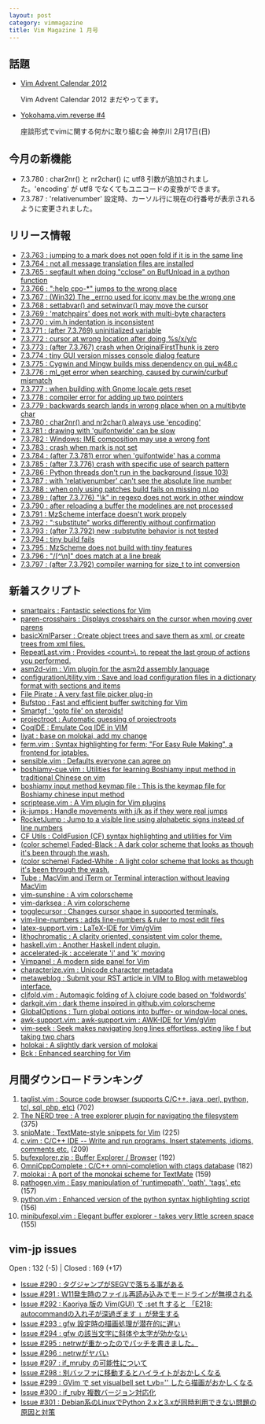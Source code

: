 ```yaml
---
layout: post
category: vimmagazine
title: Vim Magazine 1 月号
---
```


## 話題

- [Vim Advent Calendar 2012](http://atnd.org/events/33746)

  Vim Advent Calendar 2012 まだやってます。

- [Yokohama.vim.reverse #4](http://atnd.org/events/36424)

  座談形式でvimに関する何かに取り組む会 神奈川 2月17日(日)


## 今月の新機能

- 7.3.780 : char2nr() と nr2char() に utf8 引数が追加されました。'encoding' が utf8 でなくてもユニコードの変換ができます。
- 7.3.787 : 'relativenumber' 設定時、カーソル行に現在の行番号が表示されるように変更されました。

## リリース情報

- [7.3.763 : jumping to a mark does not open fold if it is in the same line](http://code.google.com/p/vim/source/detail?r=b6148e4a9c397b5dd1716cdac2f96730bd0f353d)
- [7.3.764 : not all message translation files are installed](http://code.google.com/p/vim/source/detail?r=b29e55d0ef01c506ec48c0c5782e669bb1d80f14)
- [7.3.765 : segfault when doing "cclose" on BufUnload in a python function](http://code.google.com/p/vim/source/detail?r=915fb3d2dd8ffc322a5cc9e294d9bb7dfa8c5a83)
- [7.3.766 : ":help cpo-\*" jumps to the wrong place](http://code.google.com/p/vim/source/detail?r=b5103b7d9e1284ef9ffbc7d1170d9105c0769c4d)
- [7.3.767 : (Win32) The \_errno used for iconv may be the wrong one](http://code.google.com/p/vim/source/detail?r=be1cffa1e477c4a96bb54a3097d3369b23f32825)
- [7.3.768 : settabvar() and setwinvar() may move the cursor](http://code.google.com/p/vim/source/detail?r=9ea81cd9b1f50054629547ce2eccfac1fa00d096)
- [7.3.769 : 'matchpairs' does not work with multi-byte characters](http://code.google.com/p/vim/source/detail?r=d179a8eff9d7b0adc561f4a4dcfb0b7612c1f301)
- [7.3.770 : vim.h indentation is inconsistent](http://code.google.com/p/vim/source/detail?r=da7a7ba36ed2a51f28e4d3f7e1fd550303e3ece8)
- [7.3.771 : (after 7.3.769) uninitialized variable](http://code.google.com/p/vim/source/detail?r=3bd2c055319e086665af5e449498a4d5bf40f25e)
- [7.3.772 : cursor at wrong location after doing %s/x/y/c](http://code.google.com/p/vim/source/detail?r=d828cab6964f4249db54bff6df0fe02d0f290387)
- [7.3.773 : (after 7.3.767) crash when OriginalFirstThunk is zero](http://code.google.com/p/vim/source/detail?r=3db9aee957f7eea6729e5bfd294e3a24d41c79e4)
- [7.3.774 : tiny GUI version misses console dialog feature](http://code.google.com/p/vim/source/detail?r=a8f5876e498125f4916c5f7168823885c27dad8c)
- [7.3.775 : Cygwin and Mingw builds miss dependency on gui\_w48.c](http://code.google.com/p/vim/source/detail?r=a6e60677aea727622dde15d1306c61588b805500)
- [7.3.776 : ml\_get error when searching, caused by curwin/curbuf mismatch](http://code.google.com/p/vim/source/detail?r=80b041b994d156360992666110964e74f7473d3e)
- [7.3.777 : when building with Gnome locale gets reset](http://code.google.com/p/vim/source/detail?r=9a1a4c486e6bb367c639c29c6120d5fb1fadcc38)
- [7.3.778 : compiler error for adding up two pointers](http://code.google.com/p/vim/source/detail?r=562bbee33aa4f9896cb23ed6de8fbf60cac323e0)
- [7.3.779 : backwards search lands in wrong place when on a multibyte char](http://code.google.com/p/vim/source/detail?r=2067ed78d37c331685ef8f293d6a23c372ca4b78)
- [7.3.780 : char2nr() and nr2char() always use 'encoding'](http://code.google.com/p/vim/source/detail?r=42edc5dac33c92876d93f00f8ab8c1f6bb25d3fc)
- [7.3.781 : drawing with 'guifontwide' can be slow](http://code.google.com/p/vim/source/detail?r=29f29e86602e4a7f83d4572d2fe75b9b0de2752f)
- [7.3.782 : Windows: IME composition may use a wrong font](http://code.google.com/p/vim/source/detail?r=0de969850c0687d2018e025f31e5cef9e9ce1444)
- [7.3.783 : crash when mark is not set](http://code.google.com/p/vim/source/detail?r=a80af62d5e3b3614ff9e058f42647c99bffe7481)
- [7.3.784 : (after 7.3.781) error when 'guifontwide' has a comma](http://code.google.com/p/vim/source/detail?r=fbadf0f6987790d98c3b3fd935fea0494743830a)
- [7.3.785 : (after 7.3.776) crash with specific use of search pattern](http://code.google.com/p/vim/source/detail?r=be4baed0c933e1f1543ea175e2e36551ff6caa18)
- [7.3.786 : Python threads don't run in the background (issue 103)](http://code.google.com/p/vim/source/detail?r=8b3e88bab70215a18768fca5a90c6f07ac1aa5eb)
- [7.3.787 : with 'relativenumber' can't see the absolute line number](http://code.google.com/p/vim/source/detail?r=e1b98967a985f4d1ad889c8e69b822d9126411ab)
- [7.3.788 : when only using patches build fails on missing nl.po](http://code.google.com/p/vim/source/detail?r=386fc822dd002958fdade4329845013cbfaa3dab)
- [7.3.789 : (after 7.3.776) "\\k" in regexp does not work in other window](http://code.google.com/p/vim/source/detail?r=43c15135926fb95fa82b01424677a9c37f4d0e46)
- [7.3.790 : after reloading a buffer the modelines are not processed](http://code.google.com/p/vim/source/detail?r=8819ea6dcb72dcf61fd0d20f8ea1904a7546917f)
- [7.3.791 : MzScheme interface doesn't work propely](http://code.google.com/p/vim/source/detail?r=16e8a09e8ab08d2226dc84b12b7e434bda6b4fa9)
- [7.3.792 : ":substitute" works differently without confirmation](http://code.google.com/p/vim/source/detail?r=7061704c2014e4563efa032672264a47b4b7b0d9)
- [7.3.793 : (after 7.3.792) new :substutite behavior is not tested](http://code.google.com/p/vim/source/detail?r=fdbded463fdcc861630b3ea61b9654374847231a)
- [7.3.794 : tiny build fails](http://code.google.com/p/vim/source/detail?r=9867f92c9b9fb082ee6daca816f859b53ed8e58b)
- [7.3.795 : MzScheme does not build with tiny features](http://code.google.com/p/vim/source/detail?r=17a312ba38a0b606cfd64d82ed2ebc844828085f)
- [7.3.796 : "/\[&#94;\\n\]" does match at a line break](http://code.google.com/p/vim/source/detail?r=2c12c4e2fae8db60fbdf58b34c8b73eacdc32665)
- [7.3.797 : (after 7.3.792) compiler warning for size\_t to int conversion](http://code.google.com/p/vim/source/detail?r=0cbea05f19c73c01dbd0f04378a65ab7de6719e7)

## 新着スクリプト

- [smartpairs : Fantastic selections for Vim](http://www.vim.org/scripts/script.php?script_id=4378)
- [paren-crosshairs : Displays crosshairs on the cursor when moving over parens ](http://www.vim.org/scripts/script.php?script_id=4379)
- [basicXmlParser : Create object trees and save them as xml, or create trees from xml files.](http://www.vim.org/scripts/script.php?script_id=4380)
- [RepeatLast.vim : Provides \<count>\\. to repeat the last group of actions you performed.](http://www.vim.org/scripts/script.php?script_id=4381)
- [asm2d-vim : Vim plugin for the asm2d assembly language](http://www.vim.org/scripts/script.php?script_id=4382)
- [configurationUtility.vim : Save and load configuration files in a dictionary format with sections and items](http://www.vim.org/scripts/script.php?script_id=4383)
- [File Pirate : A very fast file picker plug-in](http://www.vim.org/scripts/script.php?script_id=4384)
- [Bufstop : Fast and efficient buffer switching for Vim](http://www.vim.org/scripts/script.php?script_id=4385)
- [Smartgf : 'goto file' on steroids!](http://www.vim.org/scripts/script.php?script_id=4386)
- [projectroot : Automatic guessing of projectroots](http://www.vim.org/scripts/script.php?script_id=4387)
- [CoqIDE : Emulate Coq IDE in VIM](http://www.vim.org/scripts/script.php?script_id=4388)
- [ljyat : base on molokai, add my change](http://www.vim.org/scripts/script.php?script_id=4389)
- [ferm.vim : Syntax highlighting for ferm; "For Easy Rule Making", a frontend for iptables.](http://www.vim.org/scripts/script.php?script_id=4390)
- [sensible.vim : Defaults everyone can agree on](http://www.vim.org/scripts/script.php?script_id=4391)
- [boshiamy-cue.vim : Utilities for learning Boshiamy input method in traditional Chinese on vim](http://www.vim.org/scripts/script.php?script_id=4392)
- [boshiamy input method keymap file : This is the keymap file for Boshiamy chinese input method](http://www.vim.org/scripts/script.php?script_id=4393)
- [scriptease.vim : A Vim plugin for Vim plugins](http://www.vim.org/scripts/script.php?script_id=4394)
- [jk-jumps : Handle movements with j/k as if they were real jumps](http://www.vim.org/scripts/script.php?script_id=4395)
- [RocketJump : Jump to a visible line using alphabetic signs instead of line numbers](http://www.vim.org/scripts/script.php?script_id=4396)
- [CF Utils : ColdFusion (CF) syntax highlighting and utilities for Vim](http://www.vim.org/scripts/script.php?script_id=4397)
- [(color scheme) Faded-Black : A dark color scheme that looks as though it's been through the wash.](http://www.vim.org/scripts/script.php?script_id=4398)
- [(color scheme) Faded-White : A light color scheme that looks as though it's been through the wash.](http://www.vim.org/scripts/script.php?script_id=4399)
- [Tube : MacVim and iTerm or Terminal interaction without leaving MacVim](http://www.vim.org/scripts/script.php?script_id=4400)
- [vim-sunshine : A vim colorscheme](http://www.vim.org/scripts/script.php?script_id=4401)
- [vim-darksea : A vim colorscheme](http://www.vim.org/scripts/script.php?script_id=4402)
- [togglecursor : Changes cursor shape in supported terminals.](http://www.vim.org/scripts/script.php?script_id=4403)
- [vim-line-numbers : adds line-numbers & ruler to most edit files](http://www.vim.org/scripts/script.php?script_id=4404)
- [latex-support.vim : LaTeX-IDE for Vim/gVim](http://www.vim.org/scripts/script.php?script_id=4405)
- [lithochromatic : A clarity oriented, consistent vim color theme.](http://www.vim.org/scripts/script.php?script_id=4406)
- [haskell.vim : Another Haskell indent plugin.](http://www.vim.org/scripts/script.php?script_id=4407)
- [accelerated-jk : accelerate 'j' and 'k' moving](http://www.vim.org/scripts/script.php?script_id=4408)
- [Vimpanel : A modern side panel for Vim](http://www.vim.org/scripts/script.php?script_id=4409)
- [characterize.vim : Unicode character metadata](http://www.vim.org/scripts/script.php?script_id=4410)
- [metaweblog : Submit your RST article in VIM  to Blog with metaweblog interface.](http://www.vim.org/scripts/script.php?script_id=4411)
- [cljfold.vim : Automagic folding of λ clojure code based on 'foldwords'](http://www.vim.org/scripts/script.php?script_id=4412)
- [darkgit.vim : dark theme inspired in github.vim colorscheme](http://www.vim.org/scripts/script.php?script_id=4413)
- [GlobalOptions : Turn global options into buffer- or window-local ones.](http://www.vim.org/scripts/script.php?script_id=4414)
- [awk-support.vim : awk-support.vim : AWK-IDE for Vim/gVim](http://www.vim.org/scripts/script.php?script_id=4415)
- [vim-seek : Seek makes navigating long lines effortless, acting like f but taking two chars](http://www.vim.org/scripts/script.php?script_id=4416)
- [holokai : A slightly dark version of molokai](http://www.vim.org/scripts/script.php?script_id=4417)
- [Bck : Enhanced searching for Vim](http://www.vim.org/scripts/script.php?script_id=4418)

## 月間ダウンロードランキング

1. [taglist.vim : Source code browser (supports C/C++, java, perl, python, tcl, sql, php, etc)](http://www.vim.org/scripts/script.php?script_id=273) (702)
2. [The NERD tree : A tree explorer plugin for navigating the filesystem](http://www.vim.org/scripts/script.php?script_id=1658) (375)
3. [snipMate : TextMate-style snippets for Vim](http://www.vim.org/scripts/script.php?script_id=2540) (225)
4. [c.vim : C/C++ IDE --  Write and run programs. Insert statements, idioms, comments etc.](http://www.vim.org/scripts/script.php?script_id=213) (209)
5. [bufexplorer.zip : Buffer Explorer / Browser](http://www.vim.org/scripts/script.php?script_id=42) (192)
6. [OmniCppComplete : C/C++ omni-completion with ctags database](http://www.vim.org/scripts/script.php?script_id=1520) (182)
7. [molokai : A port of the monokai scheme for TextMate](http://www.vim.org/scripts/script.php?script_id=2340) (159)
8. [pathogen.vim : Easy manipulation of 'runtimepath', 'path', 'tags', etc](http://www.vim.org/scripts/script.php?script_id=2332) (157)
9. [python.vim : Enhanced version of the python syntax highlighting script](http://www.vim.org/scripts/script.php?script_id=790) (156)
10. [minibufexpl.vim : Elegant buffer explorer - takes very little screen space](http://www.vim.org/scripts/script.php?script_id=159) (155)

## vim-jp issues

Open : 132 (-5) | Closed : 169 (+17)

- [Issue #290 : タグジャンプがSEGVで落ちる事がある](https://github.com/vim-jp/issues/issues/290)
- [Issue #291 : W11発生時のファイル再読み込みでモードラインが無視される](https://github.com/vim-jp/issues/issues/291)
- [Issue #292 : Kaoriya 版の Vim(GUI) で :set ft すると 「E218: autocommandの入れ子が深過ぎます 」が発生する](https://github.com/vim-jp/issues/issues/292)
- [Issue #293 : gfw 設定時の描画処理が潜在的に遅い](https://github.com/vim-jp/issues/issues/293)
- [Issue #294 : gfw の該当文字に斜体や太字が効かない](https://github.com/vim-jp/issues/issues/294)
- [Issue #295 : netrwが重かったのでパッチを書きました。](https://github.com/vim-jp/issues/issues/295)
- [Issue #296 : netrwがヤバい](https://github.com/vim-jp/issues/issues/296)
- [Issue #297 : if\_mruby の可能性について](https://github.com/vim-jp/issues/issues/297)
- [Issue #298 : 別バッファに移動するとハイライトがおかしくなる](https://github.com/vim-jp/issues/issues/298)
- [Issue #299 : GVim で set visualbell set t\_vb='' したら描画がおかしくなる ](https://github.com/vim-jp/issues/issues/299)
- [Issue #300 : if\_ruby 複数バージョン対応化](https://github.com/vim-jp/issues/issues/300)
- [Issue #301 : Debian系のLinuxでPython 2.xと3.xが同時利用できない問題の原因と対策](https://github.com/vim-jp/issues/issues/301)

